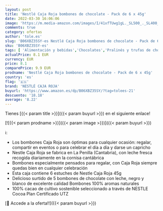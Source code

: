 ```yaml
---
layout: post
title: 'Nestlé Caja Roja bombones de chocolate - Pack de 6 x 45g'
date: 2022-03-30 16:06:06
image: 'https://m.media-amazon.com/images/I/41xfTUwg1gL._SL500_._SL400_.jpg'
comments: true
category: ofertas
author: 'tole.es'
slug: 'B06XBZ35SY-es Nestlé Caja Roja bombones de chocolate - Pack de 6 x 45g'
sku: 'B06XBZ35SY-es'
tags: [ 'Alimentación y bebidas','Chocolates','Pralinés y trufas de chocolate','Snacks y dulces','bombones','nestlé caja roja', ]
actualPrice: 8.1 EUR
currency: EUR
price: 8.1
comparePrice: 9.9 EUR
prodname: 'Nestlé Caja Roja bombones de chocolate - Pack de 6 x 45g'
country: 'es'
flag: '🇪🇸'
brand: 'NESTLÉ CAJA ROJA'
buyurl: 'https://www.amazon.es/dp/B06XBZ35SY/?tag=tolees-21'
descuento: '18.18'
average: '8.22'
---
```


Tienes [{{< param title >}}]({{< param buyurl >}}) en el siguiente enlace!

[![{{< param prodname >}}]({{< param image >}})]({{< param buyurl >}})

ℹ️:

- Los bombones Caja Roja son óptimas para cualquier ocasión: regalar, compartir en eventos o para celebrar el día a día y darse un capricho
- Nestle Caja Roja se fabrica en La Penilla (Cantabria), con leche fresca recogida diariamente en la cornisa cantábrica
- Bombones especialmente pensados para regalar, con Caja Roja siempre quedas bien en cualquier celebración
- Esta caja contiene 6 estuches de Nestle Caja Roja 45g
- Delicioso surtido de 5 bombones de chocolate con leche, negro y blanco de excelente calidad Bombones 100% aromas naturales
- 100% cacao de cultivo sostenible seleccionado a través de NESTLE Cocoa Plan Certificado UTZ

[🛒 Accede a la oferta!!]({{< param buyurl >}})
